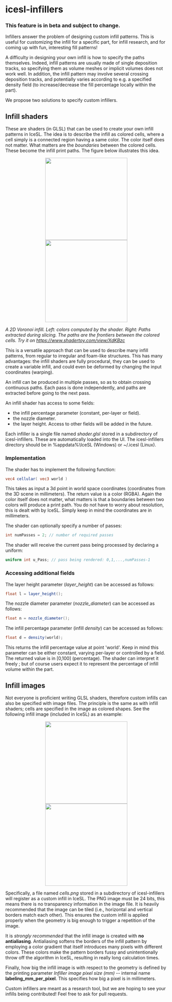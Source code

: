 # icesl-infillers

### This feature is in beta and subject to change.

Infillers answer the problem of designing custom infill patterns. This is useful for customizing the infill for a specific part, for infill research, and for coming up with fun, interesting fill patterns!

A difficulty in designing your own infill is how to specify the paths themselves. Indeed, infill patterns are usually made of single deposition tracks, so specifying them as volume meshes or implicit volumes does not work well. In addition, the infill pattern may involve several crossing deposition tracks, and potentially varies according to e.g. a specified density field (to increase/decrease the fill percentage locally within the part).

We propose two solutions to specify custom infillers.

## Infill shaders

These are shaders (in GLSL) that can be used to create your own infill patterns in IceSL. The idea is to describe the infill as colored cells, where a cell simply is a connected region having a same color. The color itself does not matter. What matters are the *boundaries* between the colored cells. These become the infill print paths. The figure below illustrates this idea.

<p align="center">
<img src="Voro2D/voro2d_cells.png" height=256px/> <img src="Voro2D/voro2d_sliced.jpg" height=256px/>
</p>

*A 2D Voronoi infill. Left: colors computed by the shader. Right: Paths extracted during slicing. The paths are the frontiers between the colored cells. Try it on https://www.shadertoy.com/view/XdKBzc*

This is a versatile approach that can be used to describe many infill patterns, from regular to irregular and foam-like structures. This has many advantages: the infill shaders are fully procedural, they can be used to create a variable infill, and could even be deformed by changing the input coordinates (warping).

An infill can be produced in multiple passes, so as to obtain crossing continuous paths. Each pass is done independently, and paths are extracted before going to the next pass.

An infill shader has access to some fields:
- the infill percentage parameter (constant, per-layer or field).
- the nozzle diameter.
- the layer height.
Access to other fields will be added in the future.

Each infiller is a single file named _shader.glsl_ stored in a subdirectory of icesl-infillers. These are automatically loaded into the UI. The icesl-infillers directory should be in %appdata%\IceSL (Windows) or ~/.icesl (Linux).

### Implementation

The shader has to implement the following function:
```glsl
vec4 cellular( vec3 world )
```

This takes as input a 3d point in world space coordinates (coordinates from the 3D scene in millimeters). The return value is a color (RGBA). Again the color itself does not matter, what matters is that a boundaries between two colors will produce a print path. You do not have to worry about resolution, this is dealt with by IceSL. Simply keep in mind the coordinates are in millimeters.

The shader can optionally specify a number of passes:
```glsl
int numPasses = 2; // number of required passes
```

The shader will receive the current pass being processed by declaring a uniform:
```glsl
uniform int u_Pass; // pass being rendered: 0,1,...,numPasses-1
```

### Accessing additional fields

The layer height parameter (_layer_height_) can be accessed as follows:
```glsl
float l = layer_height();
```

The nozzle diameter parameter (_nozzle_diameter_) can be accessed as follows:
```glsl
float n = nozzle_diameter();
```

The infill percentage parameter (infill _density_) can be accessed as follows:
```glsl
float d = density(world);
```
This returns the infill percentage value at point 'world'. Keep in mind this parameter can be either constant, varying per-layer or controlled by a field.
The returned value is in [0,100] (percentage). The shader can interpret it freely ; but of course users expect it to represent the percentage of infill volume within the part.

## Infill images

Not everyone is proficient writing GLSL shaders, therefore custom infills can also be specified with image files. The principle is the same as with infill shaders; cells are specified in the image as colored shapes. See the following infill image (included in IceSL) as an example:

<p align="center">
<img src="Jigsaw/cells.png" height=256px/> <img src="Jigsaw/jigsaw_sliced.jpg" height=256px/>
</p>

Specifically, a file named _cells.png_ stored in a subdirectory of icesl-infillers will register as a custom infill in IceSL. The PNG image must be 24 bits, this means there is no transparency information in the image file. It is heavily recommended that the image can be tiled (i.e., horizontal and vertical borders match each other). This ensures the custom infill is applied properly when the geometry is big enough to trigger a repetition of the image.

It is *strongly recommended* that the infill image is created with **no antialiasing**. Antialiasing softens the borders of the infill pattern by employing a color gradient that itself introduces many pixels with different colors. These colors make the pattern borders fussy and unintentionally throw off the algorithm in IceSL, resulting in really long calculation times. 

Finally, how big the infill image is with respect to the geometry is defined by the printing parameter _Infiller image pixel size (mm)_ -- internal name **labeling_mm_per_pixel**. This specifies how big a pixel is in millimeters.

Custom infillers are meant as a research tool, but we are hoping to see your infills being contributed! Feel free to ask for pull requests.
